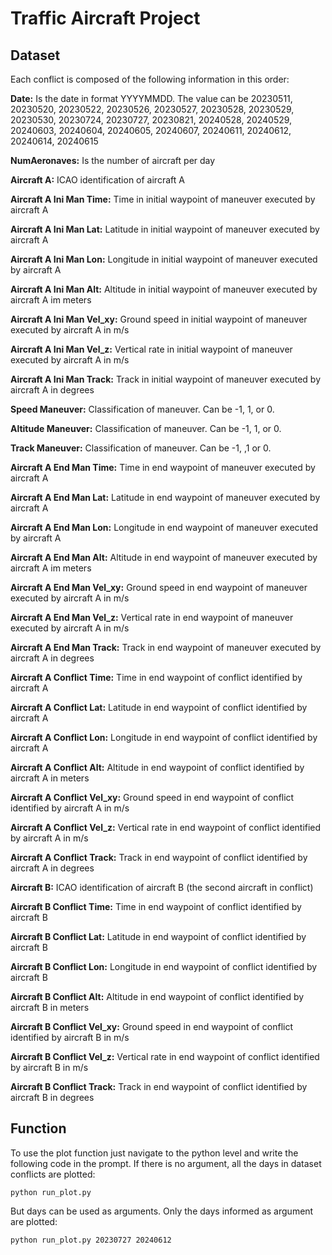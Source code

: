 # Traffic Aircraft Project

## Dataset
Each conflict is composed of the following information in this order:

**Date:** Is the date in format YYYYMMDD. The value can be 20230511, 20230520, 20230522, 20230526, 20230527, 20230528, 20230529, 20230530, 20230724, 20230727, 20230821, 20240528, 20240529, 20240603, 20240604, 20240605, 20240607, 20240611, 20240612, 20240614, 20240615

**NumAeronaves:** Is the number of aircraft per day

**Aircraft A:** ICAO identification of aircraft A

**Aircraft A Ini Man Time:** Time in initial waypoint of maneuver executed by aircraft A

**Aircraft A Ini Man Lat:** Latitude in initial waypoint of maneuver executed by aircraft A

**Aircraft A Ini Man Lon:** Longitude in initial waypoint of maneuver executed by aircraft A

**Aircraft A Ini Man Alt:** Altitude in initial waypoint of maneuver executed by aircraft A im meters

**Aircraft A Ini Man Vel_xy:** Ground speed in initial waypoint of maneuver executed by aircraft A in m/s

**Aircraft A Ini Man Vel_z:** Vertical rate in initial waypoint of maneuver executed by aircraft A in m/s

**Aircraft A Ini Man Track:** Track in initial waypoint of maneuver executed by aircraft A in degrees

**Speed Maneuver:** Classification of maneuver. Can be -1, 1, or 0.

**Altitude Maneuver:** Classification of maneuver. Can be -1, 1, or 0.

**Track Maneuver:** Classification of maneuver. Can be -1, ,1 or 0.

**Aircraft A End Man Time:** Time in end waypoint of maneuver executed by aircraft A

**Aircraft A End Man Lat:** Latitude in end waypoint of maneuver executed by aircraft A

**Aircraft A End Man Lon:** Longitude in end waypoint of maneuver executed by aircraft A

**Aircraft A End Man Alt:** Altitude in end waypoint of maneuver executed by aircraft A im meters

**Aircraft A End Man Vel_xy:** Ground speed in end waypoint of maneuver executed by aircraft A in m/s

**Aircraft A End Man Vel_z:** Vertical rate in end waypoint of maneuver executed by aircraft A in m/s

**Aircraft A End Man Track:** Track in end waypoint of maneuver executed by aircraft A in degrees

**Aircraft A Conflict Time:** Time in end waypoint of conflict identified by aircraft A

**Aircraft A Conflict Lat:** Latitude in end waypoint of conflict identified by aircraft A

**Aircraft A Conflict Lon:** Longitude in end waypoint of conflict identified by aircraft A

**Aircraft A Conflict Alt:** Altitude in end waypoint of conflict identified by aircraft A in meters

**Aircraft A Conflict Vel_xy:** Ground speed in end waypoint of conflict identified by aircraft A in m/s

**Aircraft A Conflict Vel_z:** Vertical rate in end waypoint of conflict identified by aircraft A in m/s

**Aircraft A Conflict Track:** Track in end waypoint of conflict identified by aircraft A in degrees

**Aircraft B:** ICAO identification of aircraft B (the second aircraft in conflict)

**Aircraft B Conflict Time:** Time in end waypoint of conflict identified by aircraft B

**Aircraft B Conflict Lat:** Latitude in end waypoint of conflict identified by aircraft B

**Aircraft B Conflict Lon:** Longitude in end waypoint of conflict identified by aircraft B

**Aircraft B Conflict Alt:** Altitude in end waypoint of conflict identified by aircraft B in meters

**Aircraft B Conflict Vel_xy:** Ground speed in end waypoint of conflict identified by aircraft B in m/s

**Aircraft B Conflict Vel_z:** Vertical rate in end waypoint of conflict identified by aircraft B in m/s

**Aircraft B Conflict Track:** Track in end waypoint of conflict identified by aircraft B in degrees


## Function

To use the plot function just navigate to the python level and write the following code in the prompt. If there is no argument, all the days in dataset conflicts are plotted:
```
python run_plot.py
```
But days can be used as arguments. Only the days informed as argument are plotted: 
```
python run_plot.py 20230727 20240612
```
